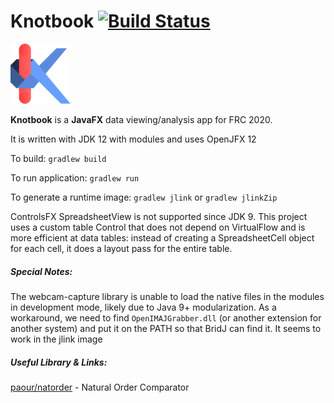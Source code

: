 # Knotbook [![Build Status](https://dev.azure.com/yuliu2016/knotbook/_apis/build/status/yuliu2016.knotbook?branchName=master)](https://dev.azure.com/yuliu2016/knotbook/_build/latest?definitionId=1&branchName=master)


![Knotbook Icon](assets/knot-small.png)

**Knotbook** is a **JavaFX** data viewing/analysis app for FRC 2020.

It is written with JDK 12 with modules and uses OpenJFX 12

To build: `gradlew build`

To run application: `gradlew run`

To generate a runtime image: `gradlew jlink` or `gradlew jlinkZip`

ControlsFX SpreadsheetView is not supported since JDK 9. 
This project uses a custom table Control that does not depend on VirtualFlow
and is more efficient at data tables: instead of creating a SpreadsheetCell object
for each cell, it does a layout pass for the entire table. 

##### Special Notes: 
The webcam-capture library is unable to load the native files in the modules in development mode,
likely due to Java 9+ modularization. As a workaround, we need to find `OpenIMAJGrabber.dll`
(or another extension for another system) and put it on the PATH so that BridJ can find it.
It seems to work in the jlink image


##### Useful Library & Links:

[paour/natorder](https://github.com/paour/natorder) - Natural Order Comparator